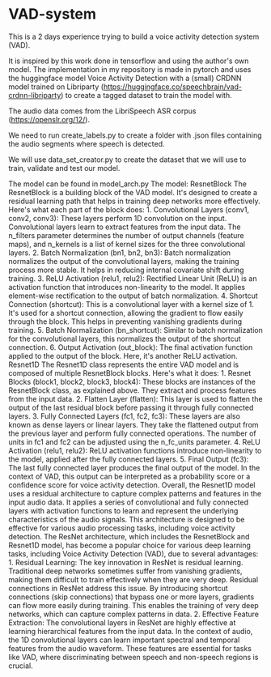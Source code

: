 # VAD-system
This is a 2 days experience trying to build a voice activity detection system (VAD).

It is inspired by this work done in tensorflow and using the author's own model. The implementation in my repository is made in pytorch and uses the huggingface model Voice Activity Detection with a (small) CRDNN model trained on Libriparty (https://huggingface.co/speechbrain/vad-crdnn-libriparty) to create a tagged dataset to train the model with.

The audio data comes from the LibriSpeech ASR corpus (https://openslr.org/12/).

We need to run create_labels.py to create a folder with .json files containing the audio segments where speech is detected.

We will use data_set_creator.py to create the dataset that we will use to train, validate and test our model.

The model can be found in model_arch.py
The model:
ResnetBlock
The ResnetBlock is a building block of the VAD model. It's designed to create a residual learning path that helps in training deep networks more effectively. Here's what each part of the block does:
    1. Convolutional Layers (conv1, conv2, conv3): These layers perform 1D convolution on the input. Convolutional layers learn to extract features from the input data. The n_filters parameter determines the number of output channels (feature maps), and n_kernels is a list of kernel sizes for the three convolutional layers.
    2. Batch Normalization (bn1, bn2, bn3): Batch normalization normalizes the output of the convolutional layers, making the training process more stable. It helps in reducing internal covariate shift during training.
    3. ReLU Activation (relu1, relu2): Rectified Linear Unit (ReLU) is an activation function that introduces non-linearity to the model. It applies element-wise rectification to the output of batch normalization.
    4. Shortcut Connection (shortcut): This is a convolutional layer with a kernel size of 1. It's used for a shortcut connection, allowing the gradient to flow easily through the block. This helps in preventing vanishing gradients during training.
    5. Batch Normalization (bn_shortcut): Similar to batch normalization for the convolutional layers, this normalizes the output of the shortcut connection.
    6. Output Activation (out_block): The final activation function applied to the output of the block. Here, it's another ReLU activation.
Resnet1D
The Resnet1D class represents the entire VAD model and is composed of multiple ResnetBlock blocks. Here's what it does:
    1. Resnet Blocks (block1, block2, block3, block4): These blocks are instances of the ResnetBlock class, as explained above. They extract and process features from the input data.
    2. Flatten Layer (flatten): This layer is used to flatten the output of the last residual block before passing it through fully connected layers.
    3. Fully Connected Layers (fc1, fc2, fc3): These layers are also known as dense layers or linear layers. They take the flattened output from the previous layer and perform fully connected operations. The number of units in fc1 and fc2 can be adjusted using the n_fc_units parameter.
    4. ReLU Activation (relu1, relu2): ReLU activation functions introduce non-linearity to the model, applied after the fully connected layers.
    5. Final Output (fc3): The last fully connected layer produces the final output of the model. In the context of VAD, this output can be interpreted as a probability score or a confidence score for voice activity detection.
Overall, the Resnet1D model uses a residual architecture to capture complex patterns and features in the input audio data. It applies a series of convolutional and fully connected layers with activation functions to learn and represent the underlying characteristics of the audio signals. This architecture is designed to be effective for various audio processing tasks, including voice activity detection.
The ResNet architecture, which includes the ResnetBlock and Resnet1D model, has become a popular choice for various deep learning tasks, including Voice Activity Detection (VAD), due to several advantages:
    1. Residual Learning: The key innovation in ResNet is residual learning. Traditional deep networks sometimes suffer from vanishing gradients, making them difficult to train effectively when they are very deep. Residual connections in ResNet address this issue. By introducing shortcut connections (skip connections) that bypass one or more layers, gradients can flow more easily during training. This enables the training of very deep networks, which can capture complex patterns in data.
    2. Effective Feature Extraction: The convolutional layers in ResNet are highly effective at learning hierarchical features from the input data. In the context of audio, the 1D convolutional layers can learn important spectral and temporal features from the audio waveform. These features are essential for tasks like VAD, where discriminating between speech and non-speech regions is crucial.
